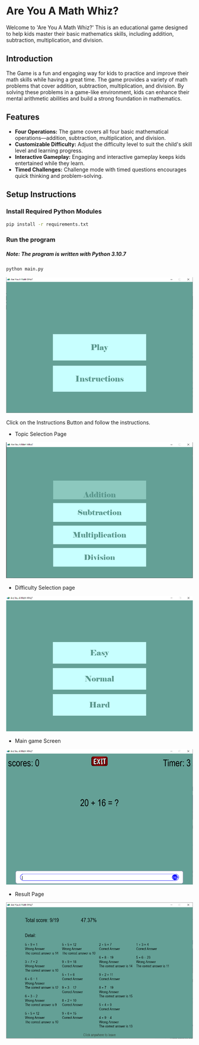 # Are You A Math Whiz?
Welcome to 'Are You A Math Whiz?' This is an educational game designed to help kids master their basic mathematics skills, including addition, subtraction, multiplication, and division.

## Introduction
The Game is a fun and engaging way for kids to practice and improve their math skills while having a great time. The game provides a variety of math problems that cover addition, subtraction, multiplication, and division. By solving these problems in a game-like environment, kids can enhance their mental arithmetic abilities and build a strong foundation in mathematics.


## Features

- **Four Operations:** The game covers all four basic mathematical operations—addition, subtraction, multiplication, and division.
- **Customizable Difficulty:** Adjust the difficulty level to suit the child's skill level and learning progress.
- **Interactive Gameplay:** Engaging and interactive gameplay keeps kids entertained while they learn.
- **Timed Challenges:** Challenge mode with timed questions encourages quick thinking and problem-solving.

## Setup Instructions

### Install Required Python Modules

```bash
pip install -r requirements.txt
```
### Run the program
##### Note: The program is written with Python 3.10.7

```bash
python main.py
```

![image](https://github.com/abnakore/Pygame/blob/main/Are_you_a_math_whiz/datas/sample.PNG)

Click on the Instructions Button and follow the instructions.

- Topic Selection Page

![image](https://github.com/abnakore/Pygame/blob/main/Are_you_a_math_whiz/datas/sample1.PNG)

- Difficulty Selection page

![image](https://github.com/abnakore/Pygame/blob/main/Are_you_a_math_whiz/datas/sample2.PNG)

- Main game Screen

![image](https://github.com/abnakore/Pygame/blob/main/Are_you_a_math_whiz/datas/sample3.PNG)

- Result Page

![image](https://github.com/abnakore/Pygame/blob/main/Are_you_a_math_whiz/datas/sample4.PNG)
